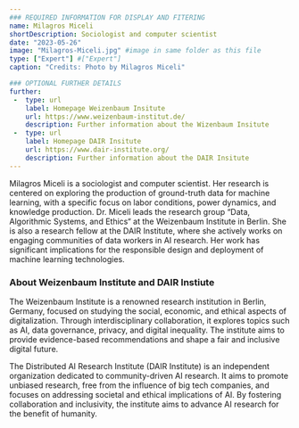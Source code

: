 ```yaml
---
### REQUIRED INFORMATION FOR DISPLAY AND FITERING
name: Milagros Miceli
shortDescription: Sociologist and computer scientist
date: "2023-05-26"
image: "Milagros-Miceli.jpg" #image in same folder as this file
type: ["Expert"] #["Expert"]
caption: "Credits: Photo by Milagros Miceli"

### OPTIONAL FURTHER DETAILS
further:
 -  type: url
    label: Homepage Weizenbaum Insitute
    url: https://www.weizenbaum-institut.de/
    description: Further information about the Wizenbaum Insitute
 -  type: url
    label: Homepage DAIR Insitute
    url: https://www.dair-institute.org/
    description: Further information about the DAIR Insitute
---
```


Milagros Miceli is a sociologist and computer scientist. Her research is centered on exploring the production of ground-truth data for machine learning, with a specific focus on labor conditions, power dynamics, and knowledge production.  Dr. Miceli leads the research group “Data, Algorithmic Systems, and Ethics“ at the Weizenbaum Institute in Berlin. She is also a research fellow at the DAIR Institute, where she actively works on engaging communities of data workers in AI research. Her work has significant implications for the responsible design and deployment of machine learning technologies.

### About Weizenbaum Institute and DAIR Instiute

The Weizenbaum Institute is a renowned research institution in Berlin, Germany, focused on studying the social, economic, and ethical aspects of digitalization. Through interdisciplinary collaboration, it explores topics such as AI, data governance, privacy, and digital inequality. The institute aims to provide evidence-based recommendations and shape a fair and inclusive digital future.

The Distributed AI Research Institute (DAIR Institute) is an independent organization dedicated to community-driven AI research. It aims to promote unbiased research, free from the influence of big tech companies, and focuses on addressing societal and ethical implications of AI. By fostering collaboration and inclusivity, the institute aims to advance AI research for the benefit of humanity.